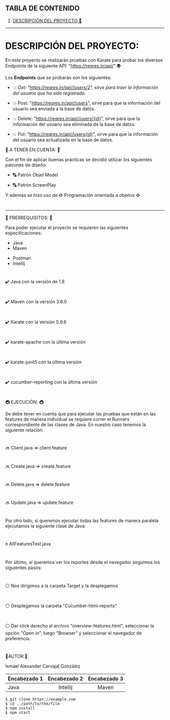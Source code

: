 ## TABLA DE CONTENIDO
1. [DESCRIPCIÓN DEL PROYECTO :herb:](#descripción-del-proyecto)

***
# DESCRIPCIÓN DEL PROYECTO:    

En este proyecto se realizarán pruebas con Karate para probar los diversos Endpoints de la siguiente API: "https://reqres.in/api/" :alien:

Los **Endpoints** que se probarán son los siguientes:

- _:boom: Get: "https://reqres.in/api//users/2", sirve para traer la información del usuario que ha sido registrado._
 
- :boom: Post: "https://reqres.in/api//users", sirve para que la información del usuario sea enviada a la base de datos.

- :boom: Delete: "https://reqres.in/api//users/{id}", sirve para que la información del usuario sea eliminada de la base de datos.

- :boom: Put: "https://reqres.in/api//users{id}", sirve para que la información del usuario sea actualizada en la base de datos.

:calling: A TENER EN CUENTA: :calling:

Con el fin de aplicar buenas prácticas se decidió utilizar los siguientes patrones de diseño:

- :capital_abcd: Patrón Objet Model  

- :capital_abcd: Patrón ScreenPlay

Y además se hizo uso de :recycle: Programación orientada a objetos :recycle:
#
***
:violin: PRERREQUISITOS: :violin:

Para poder ejecutar el proyecto se requieren las siguientes especificaciones:
* Java
* Maven
- Postman
- Intellij
#
:heavy_check_mark: Java con la versión de 1.8
#
:heavy_check_mark: Maven con la versión 3.6.0
#
:heavy_check_mark: Karate con la versión 0.9.6
#
:heavy_check_mark: karate-apache con la última versión
#
:heavy_check_mark: karate-junit5 con la última versión
#
:heavy_check_mark: cucumber-reporting con la última versión
#
#

:metro: EJECUCIÓN: :metro:

Se debe tener en cuenta que para ejecutar las pruebas que están en las features de manera individual se requiere correr el Runners correspondiente de las clases de Java. En nuestro caso tenemos la siguiente relación:
#

:soon: Client.java  => client.feature
#
:soon: Create.java  => create.feature
#
:soon: Delete.java  => delete.feature
#
:soon: Update.java  => update.feature
#
Por otro lado, si queremos ejecutar todas las features de manera paralela ejecutamos la siguiente clase de Java:
#
:on: AllFeaturesTest.java
#
Por último, si queremos ver los reportes desde el navegador seguimos los siguientes pasos:
#
:white_circle: Nos dirigimos a la carpeta Target y la desplegamos
#
:white_circle:  Desplegamos la carpeta "Cucumber-html-reports"
#
:white_circle: Dar click derecho al archivo "overview-features.html", seleccionar la opción "Open in", luego "Browser" y seleccionar el navegador de preferencia.

#

:man:AUTOR::man:

Ismael Alexander Carvajal González


|Encabezado 1| Encabezado 2| Encabezado 3
|:--------------|:-------------:|:-------------:|
|Java           |Intellij|Maven|

```
$ git clone https://example.com
$ cd ../path/to/the/file
$ npm install
$ npm start
```
